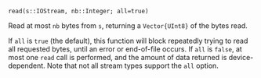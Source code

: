 ```
read(s::IOStream, nb::Integer; all=true)
```

Read at most `nb` bytes from `s`, returning a `Vector{UInt8}` of the bytes read.

If `all` is `true` (the default), this function will block repeatedly trying to read all requested bytes, until an error or end-of-file occurs. If `all` is `false`, at most one `read` call is performed, and the amount of data returned is device-dependent. Note that not all stream types support the `all` option.
